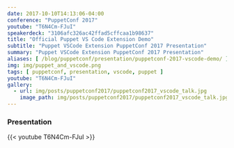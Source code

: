 ```yaml
---
date: 2017-10-10T14:13:06-04:00
conference: "PuppetConf 2017"
youtube: "T6N4Cm-FJuI"
speakerdeck: "3106afc326ac42ffad5cffcaa1b98637"
title: "Official Puppet VS Code Extension Demo"
subtitle: "Puppet VSCode Extension PuppetConf 2017 Presentation"
summary: "Puppet VSCode Extension PuppetConf 2017 Presentation"
aliases: [ /blog/puppetconf/presentation/puppetconf-2017-vscode-demo/ ]
img: img/puppet_and_vscode.png
tags: [ puppetconf, presentation, vscode, puppet ]
youtube: "T6N4Cm-FJuI"
gallery:
  - url: img/posts/puppetconf2017/puppetconf2017_vscode_talk.jpg
    image_path: img/posts/puppetconf2017/puppetconf2017_vscode_talk.jpg
---
```


### Presentation

{{< youtube T6N4Cm-FJuI >}}
